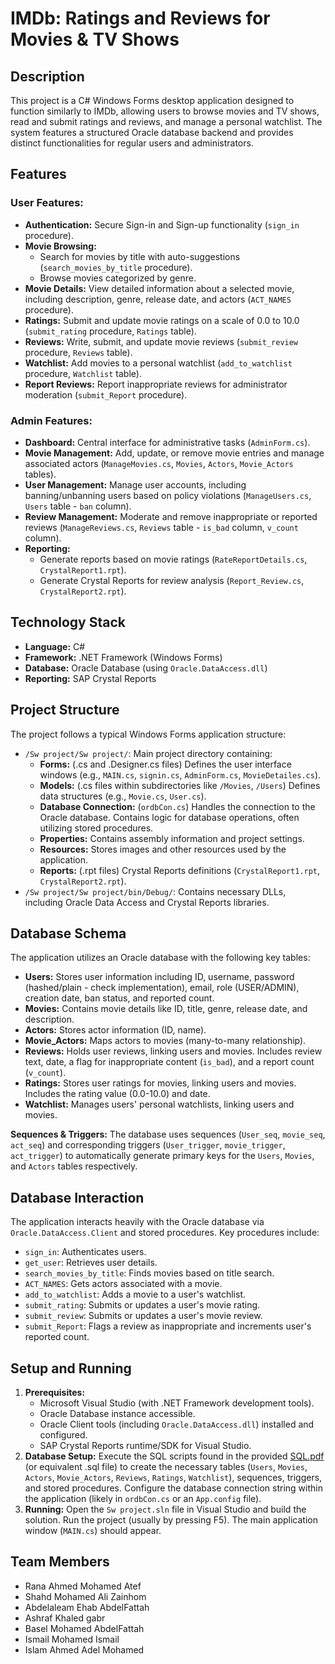 # IMDb: Ratings and Reviews for Movies & TV Shows

## Description

This project is a C# Windows Forms desktop application designed to function similarly to IMDb, allowing users to browse movies and TV shows, read and submit ratings and reviews, and manage a personal watchlist. The system features a structured Oracle database backend and provides distinct functionalities for regular users and administrators.

## Features

### User Features:
*   **Authentication:** Secure Sign-in and Sign-up functionality (`sign_in` procedure).
*   **Movie Browsing:**
    *   Search for movies by title with auto-suggestions (`search_movies_by_title` procedure).
    *   Browse movies categorized by genre.
*   **Movie Details:** View detailed information about a selected movie, including description, genre, release date, and actors (`ACT_NAMES` procedure).
*   **Ratings:** Submit and update movie ratings on a scale of 0.0 to 10.0 (`submit_rating` procedure, `Ratings` table).
*   **Reviews:** Write, submit, and update movie reviews (`submit_review` procedure, `Reviews` table).
*   **Watchlist:** Add movies to a personal watchlist (`add_to_watchlist` procedure, `Watchlist` table).
*   **Report Reviews:** Report inappropriate reviews for administrator moderation (`submit_Report` procedure).

### Admin Features:
*   **Dashboard:** Central interface for administrative tasks (`AdminForm.cs`).
*   **Movie Management:** Add, update, or remove movie entries and manage associated actors (`ManageMovies.cs`, `Movies`, `Actors`, `Movie_Actors` tables).
*   **User Management:** Manage user accounts, including banning/unbanning users based on policy violations (`ManageUsers.cs`, `Users` table - `ban` column).
*   **Review Management:** Moderate and remove inappropriate or reported reviews (`ManageReviews.cs`, `Reviews` table - `is_bad` column, `v_count` column).
*   **Reporting:**
    *   Generate reports based on movie ratings (`RateReportDetails.cs`, `CrystalReport1.rpt`).
    *   Generate Crystal Reports for review analysis (`Report_Review.cs`, `CrystalReport2.rpt`).

## Technology Stack

*   **Language:** C#
*   **Framework:** .NET Framework (Windows Forms)
*   **Database:** Oracle Database (using `Oracle.DataAccess.dll`)
*   **Reporting:** SAP Crystal Reports

## Project Structure

The project follows a typical Windows Forms application structure:

*   `/Sw project/Sw project/`: Main project directory containing:
    *   **Forms:** (.cs and .Designer.cs files) Defines the user interface windows (e.g., `MAIN.cs`, `signin.cs`, `AdminForm.cs`, `MovieDetailes.cs`).
    *   **Models:** (.cs files within subdirectories like `/Movies`, `/Users`) Defines data structures (e.g., `Movie.cs`, `User.cs`).
    *   **Database Connection:** (`ordbCon.cs`) Handles the connection to the Oracle database. Contains logic for database operations, often utilizing stored procedures.
    *   **Properties:** Contains assembly information and project settings.
    *   **Resources:** Stores images and other resources used by the application.
    *   **Reports:** (.rpt files) Crystal Reports definitions (`CrystalReport1.rpt`, `CrystalReport2.rpt`).
*   `/Sw project/Sw project/bin/Debug/`: Contains necessary DLLs, including Oracle Data Access and Crystal Reports libraries.

## Database Schema

The application utilizes an Oracle database with the following key tables:

*   **Users:** Stores user information including ID, username, password (hashed/plain - check implementation), email, role (USER/ADMIN), creation date, ban status, and reported count.
*   **Movies:** Contains movie details like ID, title, genre, release date, and description.
*   **Actors:** Stores actor information (ID, name).
*   **Movie_Actors:** Maps actors to movies (many-to-many relationship).
*   **Reviews:** Holds user reviews, linking users and movies. Includes review text, date, a flag for inappropriate content (`is_bad`), and a report count (`v_count`).
*   **Ratings:** Stores user ratings for movies, linking users and movies. Includes the rating value (0.0-10.0) and date.
*   **Watchlist:** Manages users' personal watchlists, linking users and movies.

**Sequences & Triggers:** The database uses sequences (`User_seq`, `movie_seq`, `act_seq`) and corresponding triggers (`User_trigger`, `movie_trigger`, `act_trigger`) to automatically generate primary keys for the `Users`, `Movies`, and `Actors` tables respectively.

## Database Interaction

The application interacts heavily with the Oracle database via `Oracle.DataAccess.Client` and stored procedures. Key procedures include:

*   `sign_in`: Authenticates users.
*   `get_user`: Retrieves user details.
*   `search_movies_by_title`: Finds movies based on title search.
*   `ACT_NAMES`: Gets actors associated with a movie.
*   `add_to_watchlist`: Adds a movie to a user's watchlist.
*   `submit_rating`: Submits or updates a user's movie rating.
*   `submit_review`: Submits or updates a user's movie review.
*   `submit_Report`: Flags a review as inappropriate and increments user's reported count.

## Setup and Running

1.  **Prerequisites:**
    *   Microsoft Visual Studio (with .NET Framework development tools).
    *   Oracle Database instance accessible.
    *   Oracle Client tools (including `Oracle.DataAccess.dll`) installed and configured.
    *   SAP Crystal Reports runtime/SDK for Visual Studio.
2.  **Database Setup:** Execute the SQL scripts found in the provided [SQL.pdf](https://github.com/Abdelaleam/IMDb/blob/main/Docs/SQL.pdf)
 (or equivalent .sql file) to create the necessary tables (`Users`, `Movies`, `Actors`, `Movie_Actors`, `Reviews`, `Ratings`, `Watchlist`), sequences, triggers, and stored procedures. Configure the database connection string within the application (likely in `ordbCon.cs` or an `App.config` file).
3.  **Running:** Open the `Sw project.sln` file in Visual Studio and build the solution. Run the project (usually by pressing F5). The main application window (`MAIN.cs`) should appear.

## Team Members

*   Rana Ahmed Mohamed Atef
*   Shahd Mohamed Ali Zainhom
*   Abdelaleam Ehab AbdelFattah
*   Ashraf Khaled gabr
*   Basel Mohamed AbdelFattah
*   Ismail Mohamed Ismail
*   Islam Ahmed Adel Mohamed


